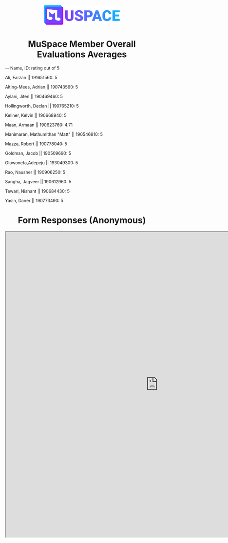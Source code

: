 <h1 align="center">
    <a href="./"><img id="header-logo" src="./logo.svg" width="250" alt="MuSpace logo"/></a>
</h1>
<h1 align="center">MuSpace Member Overall Evaluations Averages</h1>
<p>-- Name, ID: rating out of 5 </p>

<!-- Remeber to give evalutations alphabetically -->

<p>Ali, Farzan                   || 191651560: 5    </p>
<p>Alting-Mees, Adrian           || 190743560: 5    </p>
<p>Aylani, Jiten                 || 190469460: 5    </p>
<p>Hollingworth, Declan          || 190765210: 5    </p>
<p>Kellner, Kelvin               || 190668940: 5    </p>
<p>Maan, Armaan                  || 190623760: 4.71 </p>
<p>Manimaran, Mathumithan "Matt" || 190546910: 5    </p>
<p>Mazza, Robert                 || 190778040: 5    </p>
<p>Goldman, Jacob                || 190509690: 5    </p>
<p>Olowonefa,Adepeju             || 193049300: 5    </p>
<p>Rao, Nausher                  || 190906250: 5    </p>
<p>Sangha, Jagveer               || 190612960: 5    </p>
<p>Tewari, Nishant               || 190684430: 5    </p>
<p>Yasin, Daner                  || 190773490: 5    </p>



<h1 align="center">Form Responses (Anonymous)</h1>

<iframe width="1000px" height="1000px" src="https://docs.google.com/spreadsheets/d/e/2PACX-1vQpCPTvFAcD_3OC6pGChDQb0IWySJgKMGI8yeSMaq0VbMbht1628EpYiFSCzqoYL6ZVqYue4EgRdNza/pubhtml?widget=true&amp;headers=false"></iframe>

